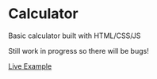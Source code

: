# Calculator

Basic calculator built with HTML/CSS/JS

Still work in progress so there will be bugs!

[Live Example](https://matthewgarner.github.io/calculator/)